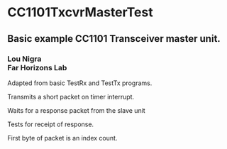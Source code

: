<h1>CC1101TxcvrMasterTest</h1>
<h2>Basic example CC1101 Transceiver master unit.</h2>
<h3>Lou Nigra<br>
Far Horizons Lab</h3>

Adapted from basic TestRx and TestTx programs.
 
Transmits a short packet on timer interrupt.

Waits for a response packet from the slave unit

Tests for receipt of response.

First byte of packet is an index count. 
